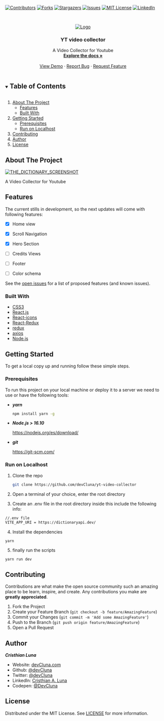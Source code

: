 



<!-- PROJECT SHIELDS -->
[![Contributors][contributors-shield]][contributors-url]
[![Forks][forks-shield]][forks-url]
[![Stargazers][stars-shield]][stars-url]
[![Issues][issues-shield]][issues-url]
[![MIT License][license-shield]][license-url]
[![LinkedIn][linkedin-shield]][linkedin-url]




<!-- PROJECT LOGO -->
<br />
<p align="center">
  <a href="https://yt-video-collector.netlify.app/">
    <img src="https://upload.wikimedia.org/wikipedia/commons/0/09/YouTube_full-color_icon_%282017%29.svg" alt="Logo" >
  </a>

  <h3 align="center">YT video collector</h3>

  <p align="center">
    A Video Collector for Youtube
    <br />
    <a href="https://github.com/devCluna/yt-video-collector"><strong>Explore the docs »</strong></a>
    <br />
    <br />
    <a href="https://yt-video-collector.netlify.app">View Demo</a>
    ·
    <a href="https://github.com/devCluna/yt-video-collector/issues">Report Bug</a>
    ·
    <a href="https://github.com/devCluna/yt-video-collector/issues">Request Feature</a>
  </p>
   
</p>



<!-- TABLE OF CONTENTS -->
<details open="open">
  <summary><h2 style="display: inline-block">Table of Contents</h2></summary>
  <ol>
    <li>
      <a href="#about-the-project">About The Project</a>
      <ul>
            <li><a href="#features">Features</a></li>
        <li><a href="#built-with">Built With</a></li>
      </ul>
    </li>
    <li>
      <a href="#getting-started">Getting Started</a>
      <ul>
        <li><a href="#prerequisites">Prerequisites</a></li>
        <li><a href="#run-on-localhost">Run on Localhost</a></li>
      </ul>
    </li>
    <li><a href="#contributing">Contributing</a></li>
    <li><a href="#author">Author</a></li>
    <li><a href="#license">License</a></li>
  </ol>
</details>



<!-- ABOUT THE PROJECT -->
## About The Project

[![THE_DICTIONARY_SCREENSHOT][product-screenshot]](https://yt-video-collector.netlify.app/)

A Video Collector for Youtube

<!-- Features -->
## Features
The current stills in development, so the next updates will come with following features:

- [x] Home view
- [x] Scroll Navigation
- [x] Hero Section
- [ ] Credits Views
- [ ] Footer
- [ ] Color schema


See the [open issues](https://github.com/devCluna/yt-video-collector/issues) for a list of proposed features (and known issues).

### Built With

* [CSS3](https://developer.mozilla.org/es/docs/Web/CSSre)
* [React.js](https://es.reactjs.org/)
* [React-icons](https://react-icons.github.io/react-icons/)
* [React-Redux](https://react-redux.js.org/)
* [redux](https://es.redux.js.org/)
* [axios](https://github.com/axios/axios)
* [Node.js](https://nodejs.org/es/)



<!-- GETTING STARTED -->
## Getting Started

To get a local copy up and running follow these simple steps.

### Prerequisites

To run this project on your local machine or deploy it to a server we need to use or have the following tools:
* ***yarn***
  ```sh
  npm install yarn -g
  ```
* ***Node.js > 16.10***

  https://nodejs.org/es/download/

* ***git*** 

  https://git-scm.com/


### Run on Localhost 

1. Clone the repo
   ```sh
   git clone https://github.com/devCluna/yt-video-collector
   ```

 2. Open a terminal of your choice, enter the root directory

 3. Create an .env file in the root directory inside this include the following info:
 ```sh
 //.env file
 VITE_APP_URI = https://dictionaryapi.dev/
 ```
 4. Install the dependencies
 ```
 yarn 
 ````
 5. finally run the scripts
 ```
 yarn run dev
 ```

<!-- CONTRIBUTING -->
## Contributing

Contributions are what make the open source community such an amazing place to be learn, inspire, and create. Any contributions you make are **greatly appreciated**.

1. Fork the Project
2. Create your Feature Branch (`git checkout -b feature/AmazingFeature`)
3. Commit your Changes (`git commit -m 'Add some AmazingFeature'`)
4. Push to the Branch (`git push origin feature/AmazingFeature`)
5. Open a Pull Request

<!-- Author -->
## Author

***Cristhian Luna***

* Website: [devCluna.com](https://devcluna.com)
*	Github: [@devCluna](https://github.com/devCluna)
*	Twitter: [@devCluna](https://twitter.com/DevCLuna)
*	LinkedIn: [Cristhian A. Luna](https://www.linkedin.com/in/devcluna/)
*	Codepen: [@DevCluna](https://codepen.io/DevCluna)

<!-- LICENSE -->
## License

Distributed under the MIT License. See [LICENSE](https://github.com/devCluna/yt-video-collector/blob/master/LICENSE) for more information.


<!-- MARKDOWN LINKS & IMAGES -->
<!-- https://www.markdownguide.org/basic-syntax/#reference-style-links -->
[contributors-shield]: https://img.shields.io/github/contributors/devcluna/yt-video-collector.svg?style=for-the-badge
[contributors-url]: https://github.com/devcluna/yt-video-collector/graphs/contributors

[forks-shield]: https://img.shields.io/github/forks/devcluna/yt-video-collector.svg?style=for-the-badge
[forks-url]: https://github.com/devCluna/yt-video-collector/network/members

[stars-shield]: https://img.shields.io/github/stars/devCluna/yt-video-collector.svg?style=for-the-badge
[stars-url]: https://github.com/devCluna/yt-video-collector/stargazers

[issues-shield]: https://img.shields.io/github/issues/devCluna/yt-video-collector.svg?style=for-the-badge
[issues-url]: https://github.com/devCluna/yt-video-collector/issues

[license-shield]: https://img.shields.io/github/license/devCluna/yt-video-collector.svg?style=for-the-badge
[license-url]: https://github.com/devCluna/yt-video-collector/blob/master/LICENSE

[linkedin-shield]: https://img.shields.io/badge/-LinkedIn-black.svg?style=for-the-badge&logo=linkedin&colorB=555
[linkedin-url]: https://www.linkedin.com/in/devcluna/

[product-screenshot]: https://github.com/devCluna/yt-video-collector/blob/master/src/assets/app-screenshot.png?raw=true
